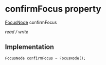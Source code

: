 


# confirmFocus property







[FocusNode](https://api.flutter.dev/flutter/widgets/FocusNode-class.html) confirmFocus
  
_<span class="feature">read / write</span>_






## Implementation

```dart
FocusNode confirmFocus = FocusNode();
```







